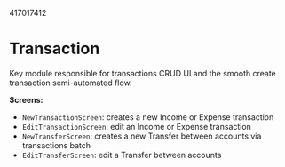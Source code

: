 417017412
# Transaction

Key module responsible for transactions CRUD UI and the smooth create transaction semi-automated flow.

**Screens:**
- `NewTransactionScreen`: creates a new Income or Expense transaction
- `EditTransactionScreen`: edit an Income or Expense transaction
- `NewTransferScreen`: creates a new Transfer between accounts via transactions batch
- `EditTransferScreen`: edit a Transfer between accounts
